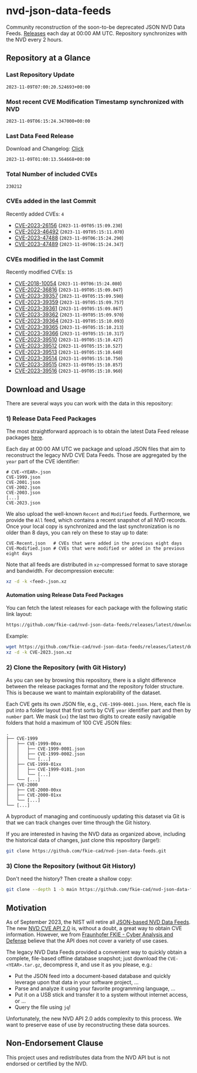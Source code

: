 # nvd-json-data-feeds

Community reconstruction of the soon-to-be deprecated JSON NVD Data Feeds. 
[Releases](https://github.com/fkie-cad/nvd-json-data-feeds/releases/latest) each day at 00:00 AM UTC.
Repository synchronizes with the NVD every 2 hours.

## Repository at a Glance

### Last Repository Update

```plain
2023-11-09T07:00:20.524693+00:00
```

### Most recent CVE Modification Timestamp synchronized with NVD

```plain
2023-11-09T06:15:24.347000+00:00
```

### Last Data Feed Release

Download and Changelog: [Click](https://github.com/fkie-cad/nvd-json-data-feeds/releases/latest)

```plain
2023-11-09T01:00:13.564668+00:00
```

### Total Number of included CVEs

```plain
230212
```

### CVEs added in the last Commit

Recently added CVEs: `4`

* [CVE-2023-26156](CVE-2023/CVE-2023-261xx/CVE-2023-26156.json) (`2023-11-09T05:15:09.230`)
* [CVE-2023-46492](CVE-2023/CVE-2023-464xx/CVE-2023-46492.json) (`2023-11-09T05:15:11.070`)
* [CVE-2023-47488](CVE-2023/CVE-2023-474xx/CVE-2023-47488.json) (`2023-11-09T06:15:24.290`)
* [CVE-2023-47489](CVE-2023/CVE-2023-474xx/CVE-2023-47489.json) (`2023-11-09T06:15:24.347`)


### CVEs modified in the last Commit

Recently modified CVEs: `15`

* [CVE-2018-10054](CVE-2018/CVE-2018-100xx/CVE-2018-10054.json) (`2023-11-09T06:15:24.080`)
* [CVE-2022-36816](CVE-2022/CVE-2022-368xx/CVE-2022-36816.json) (`2023-11-09T05:15:09.047`)
* [CVE-2023-39357](CVE-2023/CVE-2023-393xx/CVE-2023-39357.json) (`2023-11-09T05:15:09.590`)
* [CVE-2023-39359](CVE-2023/CVE-2023-393xx/CVE-2023-39359.json) (`2023-11-09T05:15:09.757`)
* [CVE-2023-39361](CVE-2023/CVE-2023-393xx/CVE-2023-39361.json) (`2023-11-09T05:15:09.867`)
* [CVE-2023-39362](CVE-2023/CVE-2023-393xx/CVE-2023-39362.json) (`2023-11-09T05:15:09.970`)
* [CVE-2023-39364](CVE-2023/CVE-2023-393xx/CVE-2023-39364.json) (`2023-11-09T05:15:10.093`)
* [CVE-2023-39365](CVE-2023/CVE-2023-393xx/CVE-2023-39365.json) (`2023-11-09T05:15:10.213`)
* [CVE-2023-39366](CVE-2023/CVE-2023-393xx/CVE-2023-39366.json) (`2023-11-09T05:15:10.317`)
* [CVE-2023-39510](CVE-2023/CVE-2023-395xx/CVE-2023-39510.json) (`2023-11-09T05:15:10.427`)
* [CVE-2023-39512](CVE-2023/CVE-2023-395xx/CVE-2023-39512.json) (`2023-11-09T05:15:10.527`)
* [CVE-2023-39513](CVE-2023/CVE-2023-395xx/CVE-2023-39513.json) (`2023-11-09T05:15:10.640`)
* [CVE-2023-39514](CVE-2023/CVE-2023-395xx/CVE-2023-39514.json) (`2023-11-09T05:15:10.750`)
* [CVE-2023-39515](CVE-2023/CVE-2023-395xx/CVE-2023-39515.json) (`2023-11-09T05:15:10.857`)
* [CVE-2023-39516](CVE-2023/CVE-2023-395xx/CVE-2023-39516.json) (`2023-11-09T05:15:10.960`)


## Download and Usage

There are several ways you can work with the data in this repository:

### 1) Release Data Feed Packages

The most straightforward approach is to obtain the latest Data Feed release packages [here](https://github.com/fkie-cad/nvd-json-data-feeds/releases/latest).

Each day at 00:00 AM UTC we package and upload JSON files that aim to reconstruct the legacy NVD CVE Data Feeds.
Those are aggregated by the `year` part of the CVE identifier:

```
# CVE-<YEAR>.json
CVE-1999.json
CVE-2001.json
CVE-2002.json
CVE-2003.json
[...]
CVE-2023.json
```

We also upload the well-known `Recent` and `Modified` feeds.
Furthermore, we provide the `All` feed, which contains a recent snapshot of all NVD records.
Once your local copy is synchronized and the last synchronization is no older than 8 days, you can rely on these to stay up to date:

```plain
CVE-Recent.json   # CVEs that were added in the previous eight days
CVE-Modified.json # CVEs that were modified or added in the previous eight days
```

Note that all feeds are distributed in `xz`-compressed format to save storage and bandwidth.
For decompression execute:

```sh
xz -d -k <feed>.json.xz
```


#### Automation using Release Data Feed Packages

You can fetch the latest releases for each package with the following static link layout:

```sh
https://github.com/fkie-cad/nvd-json-data-feeds/releases/latest/download/CVE-<YEAR>.json.xz
```

Example:

```sh
wget https://github.com/fkie-cad/nvd-json-data-feeds/releases/latest/download/CVE-2023.json.xz
xz -d -k CVE-2023.json.xz
```

### 2) Clone the Repository (with Git History)

As you can see by browsing this repository, there is a slight difference between the release packages format and the repository folder structure.
This is because we want to maintain explorability of the dataset.

Each CVE gets its own JSON file, e.g., `CVE-1999-0001.json`.
Here, each file is put into a folder layout that first sorts by CVE `year` identifier part and then by `number` part.
We mask (`xx`) the last two digits to create easily navigable folders that hold a maximum of 100 CVE JSON files:

```plain
.
├── CVE-1999
│   ├── CVE-1999-00xx
│   │   ├── CVE-1999-0001.json
│   │   ├── CVE-1999-0002.json
│   │   └── [...]
│   ├── CVE-1999-01xx
│   │   ├── CVE-1999-0101.json
│   │   └── [...]
│   └── [...]
├── CVE-2000
│   ├── CVE-2000-00xx
│   ├── CVE-2000-01xx
│   └── [...]
└── [...]
```

A byproduct of managing and continuously updating this dataset via Git is that we can track changes over time through the Git history.

If you are interested in having the NVD data as organized above, including the historical data of changes, just clone this repository (large!):

```sh
git clone https://github.com/fkie-cad/nvd-json-data-feeds.git
```

### 3) Clone the Repository (without Git History)

Don't need the history? Then create a shallow copy:

```sh
git clone --depth 1 -b main https://github.com/fkie-cad/nvd-json-data-feeds.git
```

## Motivation

As of September 2023, the NIST will retire all [JSON-based NVD Data Feeds](https://nvd.nist.gov/vuln/data-feeds#divRetirementBanner-1).
The new [NVD CVE API 2.0](https://nvd.nist.gov/developers/vulnerabilities) is, without a doubt, a great way to obtain CVE information.
However, we from [Fraunhofer FKIE - Cyber Analysis and Defense](https://www.fkie.fraunhofer.de/en/departments/cad.html) believe that the API does not cover a variety of use cases.

The legacy NVD Data Feeds provided a convenient way to quickly obtain a complete, file-based offline database snapshot; just download the `CVE-<YEAR>.tar.gz`, decompress it, and use it as you please, e.g.:

* Put the JSON feed into a document-based database and quickly leverage upon that data in your software project, ...
* Parse and analyze it using your favorite programming language, ...
* Put it on a USB stick and transfer it to a system without internet access, or ...
* Query the file using `jq`!

Unfortunately, the new NVD API 2.0 adds complexity to this process.
We want to preserve ease of use by reconstructing these data sources.

## Non-Endorsement Clause

This project uses and redistributes data from the NVD API but is not endorsed or certified by the NVD.